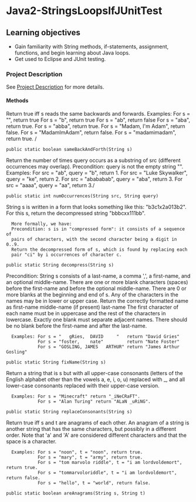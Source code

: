 # Java2-StringsLoopsIfJUnitTest

## Learning objectives
- Gain familiarity with String methods, if-statements, assignment, functions, and begin learning about Java loops.
- Get used to Eclipse and JUnit testing.

### Project Description
See [Project Description](https://github.com/vchen02/Java2-StringsLoopsIfJUnitTest/blob/master/a2.pdf) for more details.


#### Methods
Return true iff s reads the same backwards and forwards.
      Examples: For s = "", return true
                For s = "b", return true
                For s = "ab", return false
                For s = "aba", return true.
                For s = "abba", return true.
                For s = "Madam, I'm Adam", return false.
                For s = "MadamImAdam", return false.
                For s = "madamimadam", return true.  /
```     
public static boolean sameBackAndForth(String s)
```

Return the number of times query occurs as a substring of src
      (different occurrences may overlap).
      Precondition: query is not the empty string "".
      Examples: For src = "ab", query = "b", return 1.
                For src = "Luke Skywalker", query = "ke", return 2.
                For src = "abababab", query = "aba", return 3.
                For src = "aaaa", query = "aa", return 3./
```      
public static int numOccurrences(String src, String query)
``` 

String s is written in a form that looks something like this:
      "b3c1x2a013b2". For this s, return the decompressed string "bbbcxx111bb".
     
      More formally, we have:
      Precondition: s is in "compressed form": it consists of a sequence of
      pairs of characters, with the second character being a digit in 0..9.
      Return the decompressed form of s, which is found by replacing each
      pair "ci" by i occurrences of character c.
``` 
public static String decompress(String s) 
``` 

Precondition: String s consists of a last-name, a comma ',', a first-name,
           and an optional middle-name. There are one or more blank characters
           (spaces) before the first-name and before the optional middle-name.
           There are 0 or more blanks at the beginning and end of s. Any of the
           characters in the names may be in lower or upper case.
      Return the correctly formatted name as
      first-name middle-name (if present) last-name
      The first character of each name must be in uppercase and the rest of the
      characters in lowercase.
      Exactly one blank must separate adjacent names. There should be no blank
      before the first-name and after the last-name.
     
      Examples: For s = "   gRies,  DAVID     "   return "David Gries"
                For s = "foster,    nate"         return "Nate Foster"
                For s = "GOSLING, JAMES   ARTHUR" return "James Arthur Gosling"
``` 
public static String fixName(String s) 
``` 

Return a string that is s but with all upper-case consonants (letters of
      the English alphabet other than the vowels a, e, i, o, u) replaced with
      _, and all lower-case consonants replaced with their upper-case version.
     
      Examples: For s = "Minecraft" return "_iNeCRaFT".
                For s = "Alan Turing" return "ALaN _uRiNG".
``` 
public static String replaceConsonants(String s)
``` 

Return true iff s and t are anagrams of each other. An anagram of a string
      is another string that has the same characters, but possibly in a
      different order. Note that 'a' and 'A' are considered different characters and that the space is a character.
     
      Examples: For s = "noon", t = "noon", return true.
                For s = "mary", t = "army", return true.
                For s = "tom marvolo riddle", t = "i am lordvoldemort", return true.
                For s = "tommarvoloriddle", t = "i am lordvoldemort", return false.
                For s = "hello", t = "world", return false.  
``` 
public static boolean areAnagrams(String s, String t) 
``` 